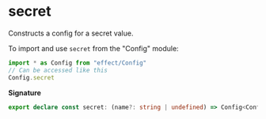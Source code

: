 # secret

Constructs a config for a secret value.

To import and use `secret` from the "Config" module:

```ts
import * as Config from "effect/Config"
// Can be accessed like this
Config.secret
```

**Signature**

```ts
export declare const secret: (name?: string | undefined) => Config<ConfigSecret.ConfigSecret>
```
